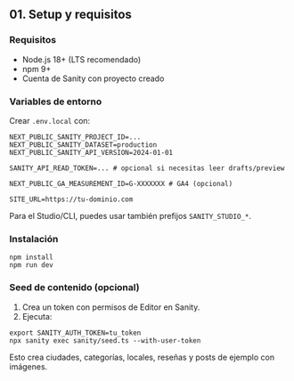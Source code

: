 ## 01. Setup y requisitos

### Requisitos

- Node.js 18+ (LTS recomendado)
- npm 9+
- Cuenta de Sanity con proyecto creado

### Variables de entorno

Crear `.env.local` con:

```
NEXT_PUBLIC_SANITY_PROJECT_ID=...
NEXT_PUBLIC_SANITY_DATASET=production
NEXT_PUBLIC_SANITY_API_VERSION=2024-01-01

SANITY_API_READ_TOKEN=... # opcional si necesitas leer drafts/preview

NEXT_PUBLIC_GA_MEASUREMENT_ID=G-XXXXXXX # GA4 (opcional)

SITE_URL=https://tu-dominio.com
```

Para el Studio/CLI, puedes usar también prefijos `SANITY_STUDIO_*`.

### Instalación

```
npm install
npm run dev
```

### Seed de contenido (opcional)

1. Crea un token con permisos de Editor en Sanity.
2. Ejecuta:

```
export SANITY_AUTH_TOKEN=tu_token
npx sanity exec sanity/seed.ts --with-user-token
```

Esto crea ciudades, categorías, locales, reseñas y posts de ejemplo con imágenes.


